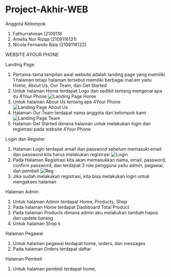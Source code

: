 # Project-Akhir-WEB

Anggota Kelompok
1. Fathurrahman (2109116
2. Amelia Nur Rizqa (2109116121)
3. Nicola Fernando Bala (2109116122)

WEBSITE 4YOUR PHONE

Landing Page
1. Pertama-tama tampilan awal website adalah landing page yang memiliki 1 halaman tetapi halaman tersebut memiliki berbagai macam yaitu Home, About Us, Our Team, dan Get Started
2. Untuk halaman Home terdapat Logo dan sedikit tentang mengenai apa itu 4Your Phone
![Landing Page Home](https://github.com/C2-Kelompok-4/Project-Akhir-WEB/assets/129931196/27b2b9dc-f287-4388-a396-53edf67ab3a6)
3. Untuk halaman About Us tentang apa 4Your Phone
![Landing Page About Us](https://github.com/C2-Kelompok-4/Project-Akhir-WEB/assets/129931196/479a2a23-fdd6-4669-bf31-bda4c4a5de2e)
4. Halaman Our Team terdapat nama anggota dari kelompok kami
![Landing Page Team](https://github.com/C2-Kelompok-4/Project-Akhir-WEB/assets/129931196/36c9995c-7f6c-4fe1-ac6c-cba1e900c1b1)
5. Halaman Get Started dimana halaman untuk melakukan login dan registrasi pada website 4Your Phone

Login dan Register
1. Halaman Login terdapat email dan password sebelum memasuki email dan password kita harus melakukan registrasi
![Login](https://github.com/C2-Kelompok-4/Project-Akhir-WEB/assets/129931196/48f864ef-9b05-4653-be76-8947b7a1a896)
2. Pada Halaman Registrasi kita akan memasukkan nama, email, password, confirm password, dan terdapat 3 role pengguna yaitu admin, pegawai, dan pembeli
![Reg](https://github.com/C2-Kelompok-4/Project-Akhir-WEB/assets/129931196/33edb0a4-9613-4b29-a9c0-aff4a44146d8)
3. Jika sudah melakukan registrasi, kita bisa melakukan login untuk mengakses halaman 

Halaman Admin
1. Untuk halaman Admin terdapat Home, Products, Shop
2. Pada halaman Home terdapat Dashboard Total Product
3. Pada halaman Products dimana admin aku melakukan tambah hapus dan update barang
4. Untuk halaman Shop k

Halaman Pegawai 
1. Untuk halaman pegawai terdapat home, orders, dan messages
2. Pada halaman Orders terdapat daftar 


Halaman Pembeli
1. Untuk halaman pembeli terdapat home,
